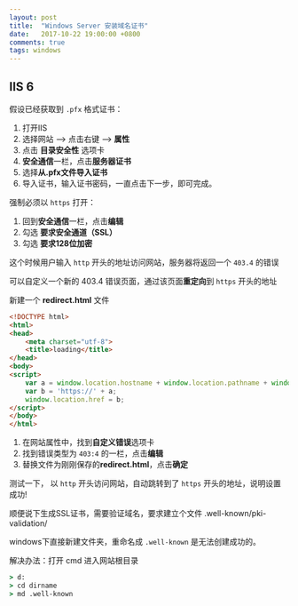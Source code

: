 ```yaml
---
layout: post
title:  "Windows Server 安装域名证书"
date:   2017-10-22 19:00:00 +0800
comments: true
tags: windows
---
```

## IIS 6

假设已经获取到 `.pfx` 格式证书：

1. 打开IIS
2. 选择网站 --> 点击右键 --> **属性**
3. 点击 **目录安全性** 选项卡
4. **安全通信**一栏，点击**服务器证书**
5. 选择**从.pfx文件导入证书**
6. 导入证书，输入证书密码，一直点击下一步，即可完成。

强制必须以 `https` 打开：

1. 回到**安全通信**一栏，点击**编辑**
2. 勾选 **要求安全通道（SSL）**
3. 勾选 **要求128位加密**

这个时候用户输入 `http` 开头的地址访问网站，服务器将返回一个 `403.4` 的错误

可以自定义一个新的 403.4 错误页面，通过该页面**重定向**到 `https` 开头的地址

新建一个 **redirect.html** 文件

```html
<!DOCTYPE html>
<html>
<head>
	<meta charset="utf-8">
	<title>loading</title>
</head>
<body>
<script>
	var a = window.location.hostname + window.location.pathname + window.location.search;
	var b = 'https://' + a;
	window.location.href = b;
</script>
</body>
</html>
```

1. 在网站属性中，找到**自定义错误**选项卡
2. 找到错误类型为 `403:4` 的一栏，点击**编辑**
3. 替换文件为刚刚保存的**redirect.html**，点击**确定**

测试一下， 以 `http` 开头访问网站，自动跳转到了 `https` 开头的地址，说明设置成功!

顺便说下生成SSL证书，需要验证域名，要求建立个文件 .well-known/pki-validation/

windows下直接新建文件夹，重命名成 `.well-known` 是无法创建成功的。

解决办法：打开 cmd 进入网站根目录

```cmd
> d:
> cd dirname
> md .well-known
```
